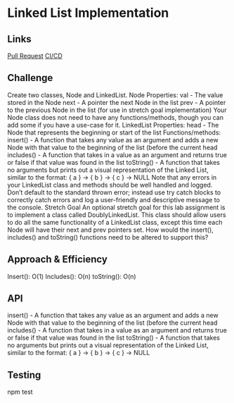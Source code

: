 # Linked List Implementation
    
## Links
[Pull Request](#)
[CI/CD](#)

    
## Challenge
Create two classes, Node and LinkedList.
Node
Properties:
    val - The value stored in the Node
    next - A pointer the next Node in the list
    prev - A pointer to the previous Node in the list (for use in stretch goal implementation)
Your Node class does not need to have any functions/methods, though you can add some if you have a use-case for it.
LinkedList
Properties:
    head - The Node that represents the beginning or start of the list
Functions/methods:
    insert() - A function that takes any value as an argument and adds a new Node with that value to the beginning of the list (before the current head
    includes() - A function that takes in a value as an argument and returns true or false if that value was found in the list
    toString() - A function that takes no arguments but prints out a visual representation of the Linked List, similar to the format: { a } -> { b } -> { c } -> NULL
Note that any errors in your LinkedList class and methods should be well handled and logged. Don’t default to the standard thrown error; instead use try catch blocks to correctly catch errors and log a user-friendly and descriptive message to the console.
Stretch Goal
An optional stretch goal for this lab assignment is to implement a class called DoublyLinkedList. This class should allow users to do all the same functionality of a LinkedList class, except this time each Node will have their next and prev pointers set. How would the insert(), includes() and toString() functions need to be altered to support this?

## Approach & Efficiency
Insert(): O(1)
Includes(): O(n)
toString(): O(n)

## API
insert() - A function that takes any value as an argument and adds a new Node with that value to the beginning of the list (before the current head
includes() - A function that takes in a value as an argument and returns true or false if that value was found in the list
toString() - A function that takes no arguments but prints out a visual representation of the Linked List, similar to the format: { a } -> { b } -> { c } -> NULL

## Testing
npm test